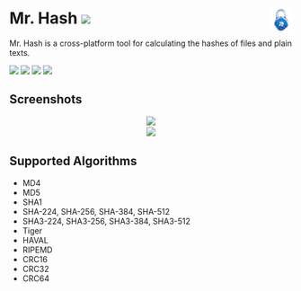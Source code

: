# Mr. Hash <img src="https://ci.appveyor.com/api/projects/status/t7q9r8489kdkpfnr?svg=true&passingText=Build%20OK&pendingText=Building...&failingText=Build%20Failed" /><img src="/res/icon.png" width="40px" height="40px" align="right" />

Mr. Hash is a cross-platform tool for calculating the hashes of files and plain texts.

[![](http://img.shields.io/badge/version-v0.3.1-blue.png?style=flat)](https://github.com/rikyoz/mrhash/releases/latest)
![](https://img.shields.io/badge/platform-Windows%20|%20Linux%20|%20Mac-red.png?style=flat)
![](http://img.shields.io/badge/architecture-x86%20|%20x64-yellow.png?style=flat)
[![](http://img.shields.io/badge/license-GNU%20GPL%20v2-lightgrey.png?style=flat)](/LICENSE)

## Screenshots
<p align="center">
<img src="https://raw.github.com/rikyoz/mrhash/screenshots/doc/img/screenshot0-v0.3.png" /><br/>
<img src="https://raw.github.com/rikyoz/mrhash/screenshots/doc/img/screenshot1-v0.3.png" />
</p>

## Supported Algorithms
+ MD4
+ MD5
+ SHA1
+ SHA-224, SHA-256, SHA-384, SHA-512
+ SHA3-224, SHA3-256, SHA3-384, SHA3-512
+ Tiger
+ HAVAL
+ RIPEMD
+ CRC16
+ CRC32
+ CRC64